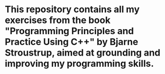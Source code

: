 # This repository contains all my exercises from the book "Programming Principles and Practice Using C++" by Bjarne Stroustrup, aimed at grounding and improving my programming skills.